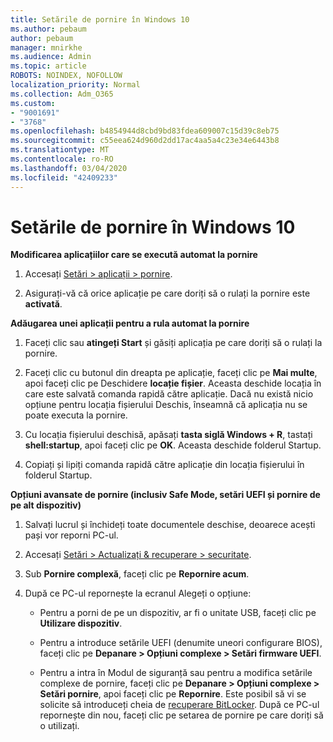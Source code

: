 ```yaml
---
title: Setările de pornire în Windows 10
ms.author: pebaum
author: pebaum
manager: mnirkhe
ms.audience: Admin
ms.topic: article
ROBOTS: NOINDEX, NOFOLLOW
localization_priority: Normal
ms.collection: Adm_O365
ms.custom:
- "9001691"
- "3768"
ms.openlocfilehash: b4854944d8cbd9bd83fdea609007c15d39c8eb75
ms.sourcegitcommit: c55eea624d960d2dd17ac4aa5a4c23e34e6443b8
ms.translationtype: MT
ms.contentlocale: ro-RO
ms.lasthandoff: 03/04/2020
ms.locfileid: "42409233"
---
```

# <a name="startup-settings-in-windows-10"></a>Setările de pornire în Windows 10

**Modificarea aplicațiilor care se execută automat la pornire**

1. Accesați [Setări > aplicații > pornire](ms-settings:startupapps?activationSource=GetHelp).

2. Asigurați-vă că orice aplicație pe care doriți să o rulați la pornire este **activată**.

**Adăugarea unei aplicații pentru a rula automat la pornire**

1. Faceți clic sau **atingeți Start** și găsiți aplicația pe care doriți să o rulați la pornire.

2. Faceți clic cu butonul din dreapta pe aplicație, faceți clic pe **Mai multe**, apoi faceți clic pe Deschidere **locație fișier**. Aceasta deschide locația în care este salvată comanda rapidă către aplicație. Dacă nu există nicio opțiune pentru locația fișierului Deschis, înseamnă că aplicația nu se poate executa la pornire.

3. Cu locația fișierului deschisă, apăsați **tasta siglă Windows + R**, tastați **shell:startup**, apoi faceți clic pe **OK**. Aceasta deschide folderul Startup.

4. Copiați și lipiți comanda rapidă către aplicație din locația fișierului în folderul Startup.

**Opțiuni avansate de pornire (inclusiv Safe Mode, setări UEFI și pornire de pe alt dispozitiv)**

1. Salvați lucrul și închideți toate documentele deschise, deoarece acești pași vor reporni PC-ul.

2. Accesați [Setări > Actualizați & recuperare > securitate](ms-settings:recovery?activationSource=GetHelp).

3. Sub **Pornire complexă**, faceți clic pe **Repornire acum**. 

4. După ce PC-ul repornește la ecranul Alegeți o opțiune:

    - Pentru a porni de pe un dispozitiv, ar fi o unitate USB, faceți clic pe **Utilizare dispozitiv**.

    - Pentru a introduce setările UEFI (denumite uneori configurare BIOS), faceți clic pe **Depanare > Opțiuni complexe > Setări firmware UEFI**. 

    - Pentru a intra în Modul de siguranță sau pentru a modifica setările complexe de pornire, faceți clic pe **Depanare > Opțiuni complexe > Setări pornire**, apoi faceți clic pe **Repornire**. Este posibil să vi se solicite să introduceți cheia de [recuperare BitLocker](https://support.microsoft.com/help/4026181/windows-10-find-my-bitlocker-recovery-key). După ce PC-ul repornește din nou, faceți clic pe setarea de pornire pe care doriți să o utilizați.